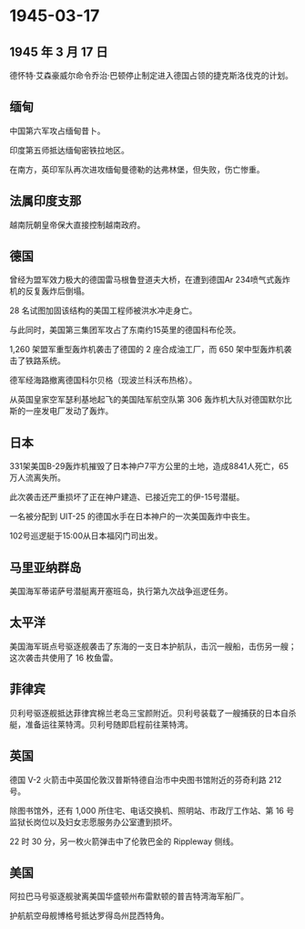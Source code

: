 # 1945-03-17

## 1945 年 3 月 17 日

德怀特·艾森豪威尔命令乔治·巴顿停止制定进入德国占领的捷克斯洛伐克的计划。

## 缅甸

中国第六军攻占缅甸昔卜。

印度第五师抵达缅甸密铁拉地区。

在南方，英印军队再次进攻缅甸曼德勒的达弗林堡，但失败，伤亡惨重。

## 法属印度支那

越南阮朝皇帝保大直接控制越南政府。

## 德国

曾经为盟军效力极大的德国雷马根鲁登道夫大桥，在遭到德国Ar
234喷气式轰炸机的反复轰炸后倒塌。

28 名试图加固该结构的美国工程师被洪水冲走身亡。

与此同时，美国第三集团军攻占了东南约15英里的德国科布伦茨。

1,260 架盟军重型轰炸机袭击了德国的 2 座合成油工厂，而 650
架中型轰炸机袭击了铁路系统。

德军经海路撤离德国科尔贝格（现波兰科沃布热格）。

从英国皇家空军瑟利基地起飞的美国陆军航空队第 306
轰炸机大队对德国默尔比斯的一座发电厂发动了轰炸。

## 日本

331架美国B-29轰炸机摧毁了日本神户7平方公里的土地，造成8841人死亡，65万人流离失所。

此次袭击还严重损坏了正在神户建造、已接近完工的伊-15号潜艇。

一名被分配到 UIT-25 的德国水手在日本神户的一次美国轰炸中丧生。

102号巡逻艇于15:00从日本福冈门司出发。

## 马里亚纳群岛

美国海军蒂诺萨号潜艇离开塞班岛，执行第九次战争巡逻任务。

## 太平洋

美国海军斑点号驱逐舰袭击了东海的一支日本护航队，击沉一艘船，击伤另一艘；这次袭击共使用了
16 枚鱼雷。

## 菲律宾

贝利号驱逐舰抵达菲律宾棉兰老岛三宝颜附近。贝利号装载了一艘捕获的日本自杀艇，准备运往莱特湾。贝利号随即启程前往莱特湾。

## 英国

德国 V-2 火箭击中英国伦敦汉普斯特德自治市中央图书馆附近的芬奇利路 212
号。

除图书馆外，还有 1,000 所住宅、电话交换机、照明站、市政厅工作站、第 16
号监狱长岗位以及妇女志愿服务办公室遭到损坏。

22 时 30 分，另一枚火箭弹击中了伦敦巴金的 Rippleway 侧线。

## 美国

阿拉巴马号驱逐舰驶离美国华盛顿州布雷默顿的普吉特湾海军船厂。

护航航空母舰博格号抵达罗得岛州昆西特角。

